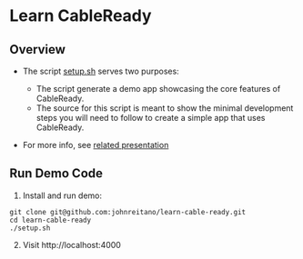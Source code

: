 # Learn CableReady

## Overview

* The script [setup.sh](./setup.sh) serves two purposes:
    * The script generate a demo app showcasing the core features of CableReady.
    * The source for this script is meant to show the minimal development steps you will need to follow to create a simple app that uses CableReady.

* For more info, see [related presentation](https://docs.google.com/presentation/d/1niJ8Ym8i29QuYC0KqdcpEA3xMLrLO1Xe4MuGn6fmrCM/edit?usp=sharing)

## Run Demo Code

1. Install and run demo:

```
git clone git@github.com:johnreitano/learn-cable-ready.git
cd learn-cable-ready
./setup.sh
```

2. Visit http://localhost:4000

